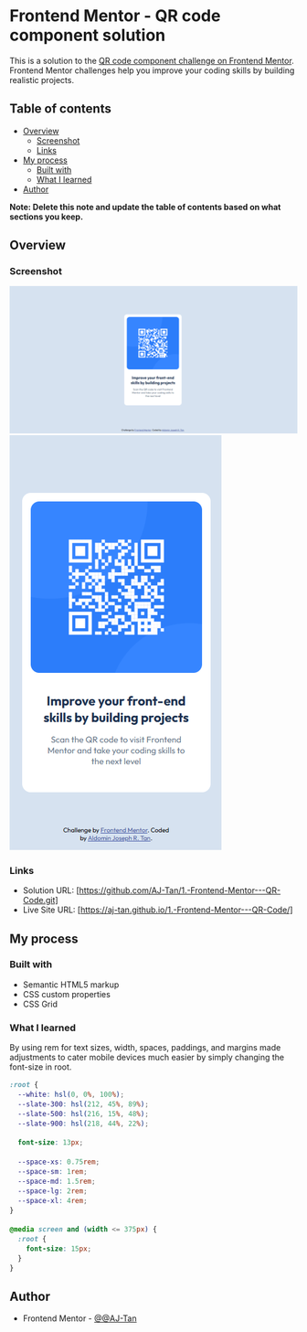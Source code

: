 # Frontend Mentor - QR code component solution

This is a solution to the [QR code component challenge on Frontend Mentor](https://www.frontendmentor.io/challenges/qr-code-component-iux_sIO_H). Frontend Mentor challenges help you improve your coding skills by building realistic projects.

## Table of contents

- [Overview](#overview)
  - [Screenshot](#screenshot)
  - [Links](#links)
- [My process](#my-process)
  - [Built with](#built-with)
  - [What I learned](#what-i-learned)
- [Author](#author)

**Note: Delete this note and update the table of contents based on what sections you keep.**

## Overview

### Screenshot

![Desktop Design](image-1.png)
![Mobile Design](image.png)

### Links

- Solution URL: [https://github.com/AJ-Tan/1.-Frontend-Mentor---QR-Code.git]
- Live Site URL: [https://aj-tan.github.io/1.-Frontend-Mentor---QR-Code/]

## My process

### Built with

- Semantic HTML5 markup
- CSS custom properties
- CSS Grid

### What I learned

By using rem for text sizes, width, spaces, paddings, and margins made adjustments to cater mobile devices much easier by simply changing the font-size in root.

```css
:root {
  --white: hsl(0, 0%, 100%);
  --slate-300: hsl(212, 45%, 89%);
  --slate-500: hsl(216, 15%, 48%);
  --slate-900: hsl(218, 44%, 22%);

  font-size: 13px;

  --space-xs: 0.75rem;
  --space-sm: 1rem;
  --space-md: 1.5rem;
  --space-lg: 2rem;
  --space-xl: 4rem;
}

@media screen and (width <= 375px) {
  :root {
    font-size: 15px;
  }
}
```

## Author

- Frontend Mentor - [@@AJ-Tan](https://www.frontendmentor.io/profile/AJ-Tan)
